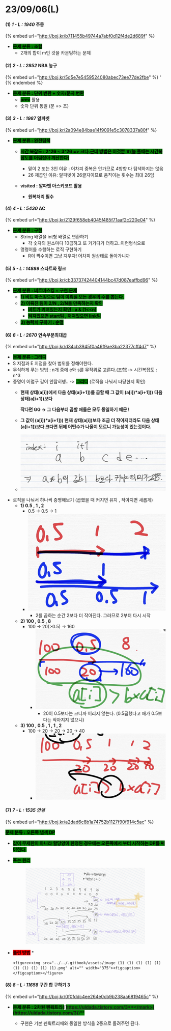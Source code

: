 # 23/09/06(L)

#### (1) _1 - L : 1940_ 주몽

{% embed url="http://boj.kr/b711455b49744a7abf0d12f4de2d689f" %}

* <mark style="background-color:green;">**문제 분류 : 조합**</mark>
  * 2개의 합이 m인 것을 카운팅하는 문제&#x20;

#### (2) _2 - L : 2852_ NBA 농구

{% embed url="http://boj.kr/5d5e7e5459524080abec73ee77de2fbe" %}
'
{% endembed %}

* <mark style="background-color:green;">**문제 분류 : 단위 변환 + 숫자/문자 변환**</mark>
  * <mark style="background-color:green;">**prev**</mark> 활용
  * 숫자 단위 통일 (분 => 초)

#### (3) _3 - L : 1987_ 알파벳

{% embed url="http://boj.kr/2a094e84bae14f9091e5c3078337a80f" %}

* <mark style="background-color:green;">**문제 분류 : 완전탐색**</mark>
  * <mark style="background-color:green;">**시간 복잡도 :  2^26 \~ 3^26  => 크다.근데 방법은 이것뿐 ㅎ(늘 풀때는 시간복잡도를 어림잡아 계산한다)**</mark>
    * 밑이 2 또는 3인 이유 : 어차피 중복은 안가므로 4방향 다 탐색하지는 않음
    * 26 제곱인 이유: 알파벳이 26글자이므로 움직이는 횟수는 최대 26임
  *   **visited : 알파벳 아스키코드 활용**

      * **원복처리 필수**



#### (4) _4 - L : 5430_ AC

{% embed url="http://boj.kr/2129f658eb4045f485f71aaf2c220e04" %}

* <mark style="background-color:green;">**문제 분류 : 구현**</mark>&#x20;
  * String 배열을 int형 배열로 변환하기
    * 각 숫자의 원소마다 10곱하고 또 거기다가 더하고..이런형식으로
  * 명령어를 수행하는 로직 구현하기
    * R이 짝수이면 그냥 지우자! 어차피 원상태로 돌아가니까

#### (5) _5 - L : 14889_ 스타트와 링크

{% embed url="http://boj.kr/cb33737424404144bc47d087eaffbd96" %}

* <mark style="background-color:green;">**문제 분류 : 비트마스킹 + 구현 문제**</mark>
  * <mark style="background-color:green;">**1) 비트 마스킹으로 팀이 이뤄질 모든 경우의 수를 뽑는다.**</mark>
  * <mark style="background-color:green;">**2) 이뤄진 팀이 2/N , 2/N을 만족하는지 확인**</mark>&#x20;
    * <mark style="background-color:green;">**비트가 켜져있는지 확인 : a & (1<\<n)**</mark>&#x20;
    * <mark style="background-color:green;">**켜져있으면 start팀 , 꺼져있으면 link팀**</mark>&#x20;
  * <mark style="background-color:green;">**3) 능력치 구하기 : 순열**</mark>



#### (6) _6 - L : 2670_ 연속부분최대곱

{% embed url="http://boj.kr/d34cb3945f0a46f9ae3ba22377cff4d7" %}

* <mark style="background-color:green;">**문제 분류 : 그리디**</mark>
* S 지점과 E 지점을 찾아 범위를 정해야한다.
* 무식하게 푸는 방법 : n개 중에 e와 s를 무작위로 고른다.(조합)-> 시간복잡도 : n^3
* 증명이 어렵구 감이 안잡히넹.. -> <mark style="background-color:green;">**그리디**</mark> (로직을 나눠서 타당한지 확인)
  *   **현재 상태(a\[i])에서 다음 상태(a\[i+1])를 곱할 때 그 값이 (a\[i])\*a\[i+1])) 다음 상태(a\[i+1])보다**

      **작다면 GG -> 그 다음부터 곱할 애들은 모두 동일하기 때문 !**
  * **그 값이 (a\[i])\*a\[i+1])) 현재 상태(a\[i])보다 조금 더 작아지더라도 다음 상태(a\[i+1])보다 크다면 뒤에 어떤수가 나올지 모르니 가능성이 있는것이다.**
  * ![](<../../.gitbook/assets/image (7) (1) (1).png>)
* 로직을 나눠서 하나씩 증명해보기 (곱했을 때 커지면 유지 , 작아지면 새롭게)
  * **1) 0.5 , 1 ,  2**
    * 0.5 -> 0.5 -> 1
    * ![](<../../.gitbook/assets/image (3) (1) (1) (1) (1) (1).png>)
      * 2를 곱하는 순간 2보다 더 작아진다. 그러므로 2부터 다시 시작
  * **2) 100 , 0.5 , 8**
    * 100 -> 20(>0.5) -> 160
      * ![](<../../.gitbook/assets/image (6) (1) (1).png>)
        * 20이 0.5보다는 크니까 버리지 않는다. (0.5곱했다고 애가 0.5보다는 작아지지 않으니)
  * **3) 100 , 0.5 , 1 , 1 , 2**
    * 100 -> 20 -> 20 -> 20 -> 40
      * ![](<../../.gitbook/assets/image (5) (1) (1).png>)

#### (7) _7 - L : 1535 안녕_

{% embed url="http://boj.kr/a2dad6c8b1a74752b1127f90f914c5ac" %}

<mark style="background-color:green;">**문제 분류 : 오른쪽 냅색 DP**</mark>

* <mark style="background-color:green;">**값이 무제한이 아니라 할당양이 한정된 경우에는 오른쪽에서 부터 시작하는 DP를 써야한다.**</mark>
*   <mark style="background-color:green;">**푸는 원리**</mark>

    <figure><img src="../../.gitbook/assets/image (1) (1) (1) (1) (1) (1) (1) (1) (1).png" alt="" width="375"><figcaption></figcaption></figure>
* <mark style="background-color:red;">**틀린 방법**</mark>
  *

      <figure><img src="../../.gitbook/assets/image (1) (1) (1) (1) (1) (1) (1) (1) (1) (1).png" alt="" width="375"><figcaption></figcaption></figure>

#### (8) _8 – L : 11658_ 구간 합 구하기 3

{% embed url="http://boj.kr/0f0fddc4ee264e0cb9b238aa6819465c" %}

*   <mark style="background-color:green;">**문제 분류 : 2차원 펜윅트리(**</mark>[<mark style="background-color:green;">**https://uldada.tistory.com/3**</mark>](https://uldada.tistory.com/3)<mark style="background-color:green;">**)**</mark>

    * 구현은 기본 펜윅트리때와 동일한 방식을 2중으로 돌려주면 된다.



